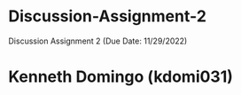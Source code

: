 # Discussion-Assignment-2
Discussion Assignment 2 (Due Date: 11/29/2022)

# Kenneth Domingo (kdomi031)
